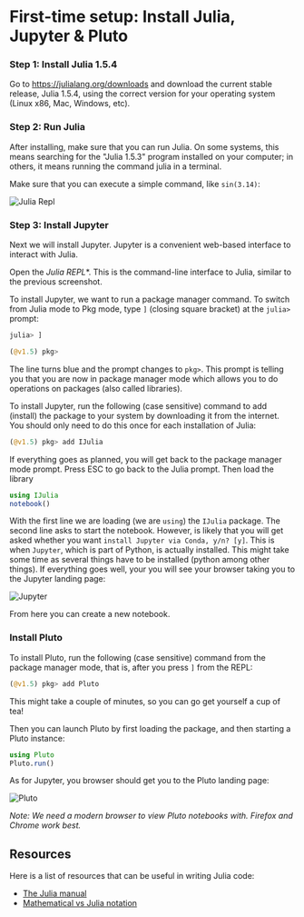 # First-time setup: Install Julia, Jupyter & Pluto

### Step 1: Install Julia 1.5.4

Go to https://julialang.org/downloads and download the current stable release, Julia 1.5.4, using the correct version for your operating system (Linux x86, Mac, Windows, etc).

### Step 2: Run Julia

After installing, make sure that you can run Julia. On some systems, this means searching for the "Julia 1.5.3" program installed on your computer; in others, it means running the command julia in a terminal. 

Make sure that you can execute a simple command, like `sin(3.14)`:

![Julia Repl](../assets/julia_repl.png)


### Step 3: Install Jupyter

Next we will install Jupyter. Jupyter is a convenient web-based interface to interact with Julia.

Open the *Julia REPL**. This is the command-line interface to Julia, similar to the previous screenshot.

To install Jupyter, we want to run a package manager command. To switch from Julia mode to Pkg mode, type `]` (closing square bracket) at the `julia>` prompt:

```julia
julia> ]

(@v1.5) pkg>
```

The line turns blue and the prompt changes to `pkg>`. This prompt is telling you that you are now in package manager mode which allows you to do operations on packages (also called libraries).

To install Jupyter, run the following (case sensitive) command to add (install) the package to your system by downloading it from the internet. You should only need to do this once for each installation of Julia:

```julia
(@v1.5) pkg> add IJulia
```

If everything goes as planned, you will get back to the package manager mode prompt. Press ESC to go back to the Julia prompt. Then load the library
```julia
using IJulia
notebook()
```

With the first line we are loading (we are `using`) the `IJulia` package. The second line asks to start the notebook. However, is likely that you will get asked whether you want `install Jupyter via Conda, y/n? [y]`. This is when `Jupyter`, which is part of Python, is actually installed. This might take some time as several things have to be installed (python among other things). If everything goes well, your you will see your browser taking you to the Jupyter landing page:

![Jupyter](../assets/jupyter.png)

From here you can create a new notebook. 

### Install Pluto

To install Pluto, run the following (case sensitive) command from the package manager mode, that is, after you press `]` from the REPL: 
```julia
(@v1.5) pkg> add Pluto
```

This might take a couple of minutes, so you can go get yourself a cup of tea!

Then you can launch Pluto by first loading the package, and then starting a Pluto instance:
```julia
using Pluto
Pluto.run()
```
As for Jupyter, you browser should get you to the Pluto landing page:

![Pluto](../assets/pluto.png)


_Note: We need a modern browser to view Pluto notebooks with. Firefox and Chrome work best._

## Resources

Here is a list of resources that can be useful in writing Julia code:

- [The Julia manual](https://docs.julialang.org/en/v1/)
- [Mathematical vs Julia notation](https://web.stanford.edu/class/engr108/julia_slides/julia_vs_math.pdf)


